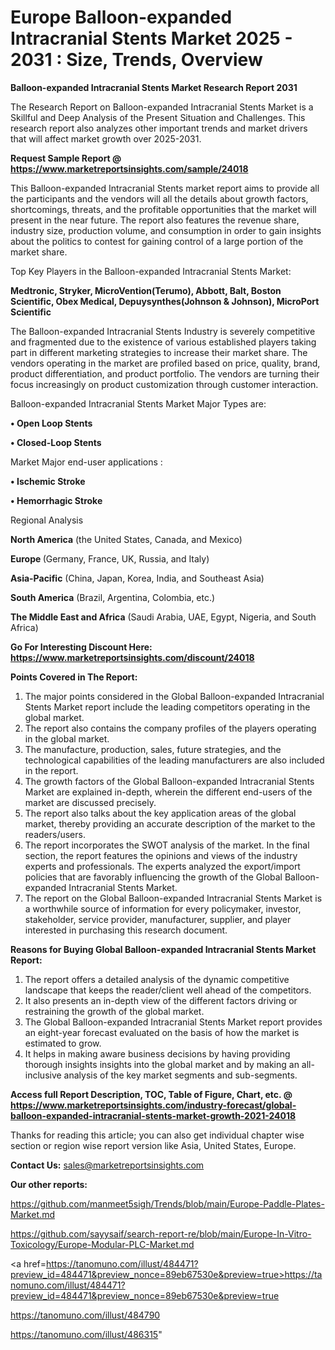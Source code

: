 # Europe Balloon-expanded Intracranial Stents Market 2025 - 2031 : Size, Trends, Overview

<strong>Balloon-expanded Intracranial Stents Market Research Report 2031</strong>

The Research Report on Balloon-expanded Intracranial Stents Market is a Skillful and Deep Analysis of the Present Situation and Challenges. This research report also analyzes other important trends and market drivers that will affect market growth over 2025-2031.

<strong>Request Sample Report @ <a href=https://www.marketreportsinsights.com/sample/24018>https://www.marketreportsinsights.com/sample/24018</a></strong>

This Balloon-expanded Intracranial Stents market report aims to provide all the participants and the vendors will all the details about growth factors, shortcomings, threats, and the profitable opportunities that the market will present in the near future. The report also features the revenue share, industry size, production volume, and consumption in order to gain insights about the politics to contest for gaining control of a large portion of the market share.

Top Key Players in the Balloon-expanded Intracranial Stents Market:

<strong>Medtronic, Stryker, MicroVention(Terumo), Abbott, Balt, Boston Scientific, Obex Medical, Depuysynthes(Johnson & Johnson), MicroPort Scientific</strong>

The Balloon-expanded Intracranial Stents Industry is severely competitive and fragmented due to the existence of various established players taking part in different marketing strategies to increase their market share. The vendors operating in the market are profiled based on price, quality, brand, product differentiation, and product portfolio. The vendors are turning their focus increasingly on product customization through customer interaction.

Balloon-expanded Intracranial Stents Market Major Types are:

<strong>• Open Loop Stents

• Closed-Loop Stents</strong>

Market Major end-user applications :

<strong>• Ischemic Stroke

• Hemorrhagic Stroke</strong>

Regional Analysis

</u><strong><b>North America</b></strong> (the United States, Canada, and Mexico)

<strong><b>Europe </b></strong>(Germany, France, UK, Russia, and Italy)

<strong><b>Asia-Pacific</b></strong> (China, Japan, Korea, India, and Southeast Asia)

<strong><b>South America</b></strong> (Brazil, Argentina, Colombia, etc.)

<strong><b>The Middle East and Africa</b></strong> (Saudi Arabia, UAE, Egypt, Nigeria, and South Africa)

<strong>Go For Interesting Discount Here: <a href=https://www.marketreportsinsights.com/discount/24018>https://www.marketreportsinsights.com/discount/24018</a></strong>

<strong>Points Covered in The Report:</strong>
<ol>
  <li>The major points considered in the Global Balloon-expanded Intracranial Stents Market report include the leading competitors operating in the global market.</li>
  <li>The report also contains the company profiles of the players operating in the global market.</li>
  <li>The manufacture, production, sales, future strategies, and the technological capabilities of the leading manufacturers are also included in the report.</li>
  <li>The growth factors of the Global Balloon-expanded Intracranial Stents Market are explained in-depth, wherein the different end-users of the market are discussed precisely.</li>
  <li>The report also talks about the key application areas of the global market, thereby providing an accurate description of the market to the readers/users.</li>
  <li>The report incorporates the SWOT analysis of the market. In the final section, the report features the opinions and views of the industry experts and professionals. The experts analyzed the export/import policies that are favorably influencing the growth of the Global Balloon-expanded Intracranial Stents Market.</li>
  <li>The report on the Global Balloon-expanded Intracranial Stents Market is a worthwhile source of information for every policymaker, investor, stakeholder, service provider, manufacturer, supplier, and player interested in purchasing this research document.</li>
</ol>
<strong>Reasons for Buying Global Balloon-expanded Intracranial Stents Market Report:</strong>

<ol>
  <li>The report offers a detailed analysis of the dynamic competitive landscape that keeps the reader/client well ahead of the competitors.</li>
  <li>It also presents an in-depth view of the different factors driving or restraining the growth of the global market.</li>
  <li>The Global Balloon-expanded Intracranial Stents Market report provides an eight-year forecast evaluated on the basis of how the market is estimated to grow.</li>
  <li>It helps in making aware business decisions by having providing thorough insights insights into the global market and by making an all-inclusive analysis of the key market segments and sub-segments.</li>
</ol>
<strong>Access full Report Description, TOC, Table of Figure, Chart, etc. @ <a href=https://www.marketreportsinsights.com/industry-forecast/global-balloon-expanded-intracranial-stents-market-growth-2021-24018>https://www.marketreportsinsights.com/industry-forecast/global-balloon-expanded-intracranial-stents-market-growth-2021-24018</a></strong>


Thanks for reading this article; you can also get individual chapter wise section or region wise report version like Asia, United States, Europe.

<strong>Contact Us:</strong>
sales@marketreportsinsights.com

<strong>Our other reports:</strong>

<a href=https://github.com/manmeet5sigh/Trends/blob/main/Europe-Paddle-Plates-Market.md>https://github.com/manmeet5sigh/Trends/blob/main/Europe-Paddle-Plates-Market.md</a>

<a href=https://github.com/sayysaif/search-report-re/blob/main/Europe-In-Vitro-Toxicology/Europe-Modular-PLC-Market.md>https://github.com/sayysaif/search-report-re/blob/main/Europe-In-Vitro-Toxicology/Europe-Modular-PLC-Market.md</a>

<a href=https://tanomuno.com/illust/484471?preview_id=484471&preview_nonce=89eb67530e&preview=true>https://tanomuno.com/illust/484471?preview_id=484471&preview_nonce=89eb67530e&preview=true</a>

<a href=https://tanomuno.com/illust/484790>https://tanomuno.com/illust/484790</a>

<a href=https://tanomuno.com/illust/486315>https://tanomuno.com/illust/486315</a>"
